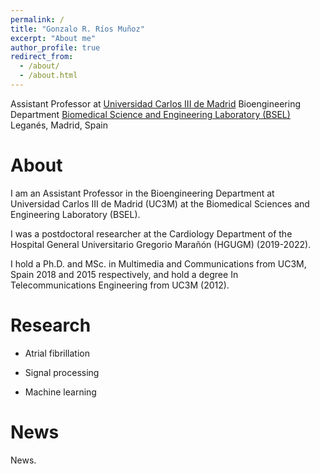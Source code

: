 ```yaml
---
permalink: /
title: "Gonzalo R. Ríos Muñoz"
excerpt: "About me"
author_profile: true
redirect_from: 
  - /about/
  - /about.html
---
```


Assistant Professor at [Universidad Carlos III de Madrid](https://www.uc3m.es/)
Bioengineering Department
[Biomedical Science and Engineering Laboratory (BSEL)](https://bsel.uc3m.es/)
Leganés, Madrid, Spain

About
======
I am an Assistant Professor in the Bioengineering Department at Universidad Carlos III de Madrid (UC3M) at the Biomedical Sciences and Engineering Laboratory (BSEL). 

I was a postdoctoral researcher at the Cardiology Department of the Hospital General Universitario Gregorio Marañón (HGUGM) (2019-2022). 

I hold a Ph.D. and MSc. in Multimedia and Communications from UC3M, Spain 2018 and 2015 respectively, and hold a degree In Telecommunications Engineering from UC3M (2012).

Research
======
* Atrial fibrillation

* Signal processing

* Machine learning

News
======
News.
